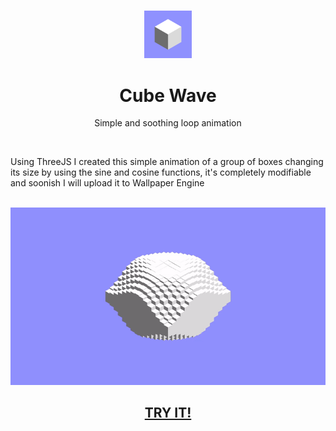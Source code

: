 <h3 align="center"><img src='https://raw.githubusercontent.com/JayexDesigns/cube-wave/main/favicon.png' width='15%'></h3>
<h1 align="center">Cube Wave</h1>
<p align="center">Simple and soothing loop animation</p>
<br/>
<p>Using ThreeJS I created this simple animation of a group of boxes changing its size by using the sine and cosine functions, it's completely modifiable and soonish I will upload it to Wallpaper Engine</p>
<br/>
<img src="./preview.gif">
<h2 align="center"><a href="https://jayexdesigns.github.io/cube-wave/">TRY IT!</a></h2>
